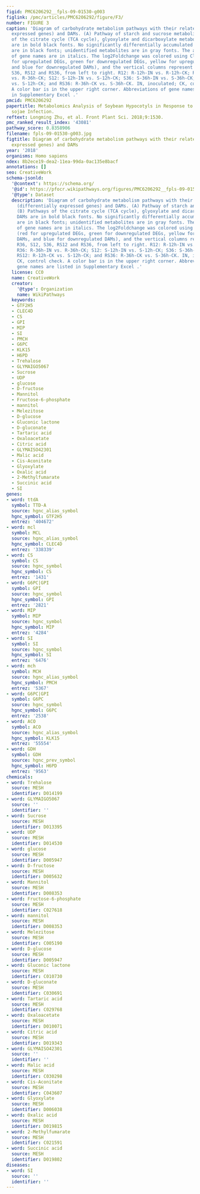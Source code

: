 ```yaml
---
figid: PMC6206292__fpls-09-01530-g003
figlink: /pmc/articles/PMC6206292/figure/F3/
number: FIGURE 3
caption: 'Diagram of carbohydrate metabolism pathways with their related DEGs (differentially
  expressed genes) and DAMs. (A) Pathway of starch and sucrose metabolism. (B) Pathways
  of the citrate cycle (TCA cycle), glyoxylate and dicarboxylate metabolism. DAMs
  are in bold black fonts. No significantly differentially accumulated metabolites
  are in black fonts; unidentified metabolites are in gray fonts. The abbreviations
  of gene names are in italics. The log2Foldchange was colored using Cluster 3.0 (red
  for upregulated DEGs, green for downregulated DEGs, yellow for upregulated DAMs,
  and blue for downregulated DAMs), and the vertical columns represent R12, R36, S12,
  S36, RS12 and RS36, from left to right. R12: R-12h-IN vs. R-12h-CK; R36: R-36h-IN
  vs. R-36h-CK; S12: S-12h-IN vs. S-12h-CK; S36: S-36h-IN vs. S-36h-CK; RS12: R-12h-CK
  vs. S-12h-CK; and RS36: R-36h-CK vs. S-36h-CK. IN, inoculated; CK, control check.
  A color bar is in the upper right corner. Abbreviations of gene names are listed
  in Supplementary Excel .'
pmcid: PMC6206292
papertitle: Metabolomics Analysis of Soybean Hypocotyls in Response to Phytophthora
  sojae Infection.
reftext: Longming Zhu, et al. Front Plant Sci. 2018;9:1530.
pmc_ranked_result_index: '43081'
pathway_score: 0.8358906
filename: fpls-09-01530-g003.jpg
figtitle: Diagram of carbohydrate metabolism pathways with their related DEGs (differentially
  expressed genes) and DAMs
year: '2018'
organisms: Homo sapiens
ndex: 8b2ece19-dea2-11ea-99da-0ac135e8bacf
annotations: []
seo: CreativeWork
schema-jsonld:
  '@context': https://schema.org/
  '@id': https://pfocr.wikipathways.org/figures/PMC6206292__fpls-09-01530-g003.html
  '@type': Dataset
  description: 'Diagram of carbohydrate metabolism pathways with their related DEGs
    (differentially expressed genes) and DAMs. (A) Pathway of starch and sucrose metabolism.
    (B) Pathways of the citrate cycle (TCA cycle), glyoxylate and dicarboxylate metabolism.
    DAMs are in bold black fonts. No significantly differentially accumulated metabolites
    are in black fonts; unidentified metabolites are in gray fonts. The abbreviations
    of gene names are in italics. The log2Foldchange was colored using Cluster 3.0
    (red for upregulated DEGs, green for downregulated DEGs, yellow for upregulated
    DAMs, and blue for downregulated DAMs), and the vertical columns represent R12,
    R36, S12, S36, RS12 and RS36, from left to right. R12: R-12h-IN vs. R-12h-CK;
    R36: R-36h-IN vs. R-36h-CK; S12: S-12h-IN vs. S-12h-CK; S36: S-36h-IN vs. S-36h-CK;
    RS12: R-12h-CK vs. S-12h-CK; and RS36: R-36h-CK vs. S-36h-CK. IN, inoculated;
    CK, control check. A color bar is in the upper right corner. Abbreviations of
    gene names are listed in Supplementary Excel .'
  license: CC0
  name: CreativeWork
  creator:
    '@type': Organization
    name: WikiPathways
  keywords:
  - GTF2H5
  - CLEC4D
  - CS
  - GPI
  - MIP
  - SI
  - PMCH
  - G6PC
  - KLK15
  - H6PD
  - Trehalose
  - GLYMAIGO5067
  - Sucrose
  - UDP
  - glucose
  - D-fructose
  - Mannitol
  - Fructose-6-phosphate
  - mannitol
  - Melezitose
  - D-glucose
  - Gluconic lactone
  - D-gluconate
  - Tartaric acid
  - Oxaloacetate
  - Citric acid
  - GLYMAISO42301
  - Malic acid
  - Cis-Aconitate
  - Glyoxylate
  - Oxalic acid
  - 2-Methylfumarate
  - Succinic acid
  - SI
genes:
- word: ttdA
  symbol: TTD-A
  source: hgnc_alias_symbol
  hgnc_symbol: GTF2H5
  entrez: '404672'
- word: mcl
  symbol: MCL
  source: hgnc_alias_symbol
  hgnc_symbol: CLEC4D
  entrez: '338339'
- word: CS
  symbol: CS
  source: hgnc_symbol
  hgnc_symbol: CS
  entrez: '1431'
- word: G6PC|GPI
  symbol: GPI
  source: hgnc_symbol
  hgnc_symbol: GPI
  entrez: '2821'
- word: MIP
  symbol: MIP
  source: hgnc_symbol
  hgnc_symbol: MIP
  entrez: '4284'
- word: SI
  symbol: SI
  source: hgnc_symbol
  hgnc_symbol: SI
  entrez: '6476'
- word: mch
  symbol: MCH
  source: hgnc_alias_symbol
  hgnc_symbol: PMCH
  entrez: '5367'
- word: G6PC|GPI
  symbol: G6PC
  source: hgnc_symbol
  hgnc_symbol: G6PC
  entrez: '2538'
- word: ACO
  symbol: ACO
  source: hgnc_alias_symbol
  hgnc_symbol: KLK15
  entrez: '55554'
- word: GDH
  symbol: GDH
  source: hgnc_prev_symbol
  hgnc_symbol: H6PD
  entrez: '9563'
chemicals:
- word: Trehalose
  source: MESH
  identifier: D014199
- word: GLYMAIGO5067
  source: ''
  identifier: ''
- word: Sucrose
  source: MESH
  identifier: D013395
- word: UDP
  source: MESH
  identifier: D014530
- word: glucose
  source: MESH
  identifier: D005947
- word: D-fructose
  source: MESH
  identifier: D005632
- word: Mannitol
  source: MESH
  identifier: D008353
- word: Fructose-6-phosphate
  source: MESH
  identifier: C027618
- word: mannitol
  source: MESH
  identifier: D008353
- word: Melezitose
  source: MESH
  identifier: C005190
- word: D-glucose
  source: MESH
  identifier: D005947
- word: Gluconic lactone
  source: MESH
  identifier: C010730
- word: D-gluconate
  source: MESH
  identifier: C030691
- word: Tartaric acid
  source: MESH
  identifier: C029768
- word: Oxaloacetate
  source: MESH
  identifier: D010071
- word: Citric acid
  source: MESH
  identifier: D019343
- word: GLYMAISO42301
  source: ''
  identifier: ''
- word: Malic acid
  source: MESH
  identifier: C030298
- word: Cis-Aconitate
  source: MESH
  identifier: C043607
- word: Glyoxylate
  source: MESH
  identifier: D006038
- word: Oxalic acid
  source: MESH
  identifier: D019815
- word: 2-Methylfumarate
  source: MESH
  identifier: C021591
- word: Succinic acid
  source: MESH
  identifier: D019802
diseases:
- word: SI
  source: ''
  identifier: ''
---
```

